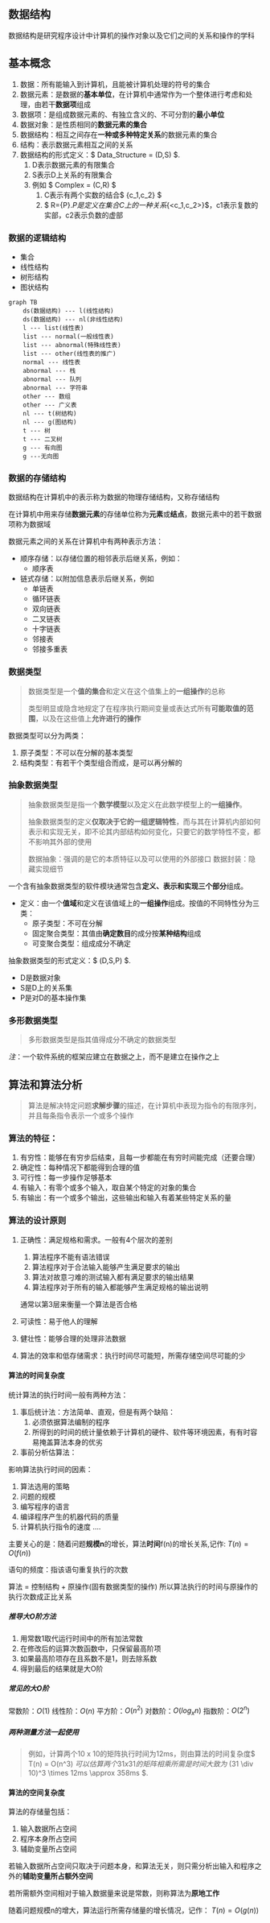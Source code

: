 ## 数据结构

数据结构是研究程序设计中计算机的操作对象以及它们之间的关系和操作的学科

## 基本概念
1. 数据：所有能输入到计算机，且能被计算机处理的符号的集合
2. 数据元素：是数据的**基本单位**，在计算机中通常作为一个整体进行考虑和处理，由若干**数据项**组成
3. 数据项：是组成数据元素的、有独立含义的、不可分割的**最小单位**
4. 数据对象：是性质相同的**数据元素的集合**
5. 数据结构：相互之间存在**一种或多种特定关系**的数据元素的集合
6. 结构：表示数据元素相互之间的关系
7. 数据结构的形式定义：$ Data\_Structure = (D,S) $. 
   1. D表示数据元素的有限集合
   2. S表示D上关系的有限集合
   3. 例如 $ Complex = (C,R) $
      1. C表示有两个实数的结合$ \{c_1,c_2\} $
      2. $ R=\{P\}$.P是定义在集合C上的一种关系$\{<c_1,c_2>\}$，c1表示复数的实部，c2表示负数的虚部

### 数据的逻辑结构

* 集合
* 线性结构
* 树形结构
* 图状结构


```mermaid
graph TB
	ds(数据结构) --- l(线性结构)
	ds(数据结构) --- nl(非线性结构)
	l --- list(线性表)
	list --- normal(一般线性表)
	list --- abnormal(特殊线性表)
	list --- other(线性表的推广)
	normal --- 线性表
	abnormal --- 栈
	abnormal --- 队列
	abnormal --- 字符串
	other --- 数组
	other --- 广义表
	nl --- t(树结构)
	nl --- g(图结构)
	t --- 树
	t --- 二叉树
	g --- 有向图
	g ---无向图
```

### 数据的存储结构

数据结构在计算机中的表示称为数据的物理存储结构，又称存储结构

在计算机中用来存储**数据元素**的存储单位称为**元素**或**结点**，数据元素中的若干数据项称为数据域

数据元素之间的关系在计算机中有两种表示方法：

* 顺序存储：以存储位置的相邻表示后继关系，例如：
  * 顺序表
* 链式存储：以附加信息表示后继关系，例如
  * 单链表
  * 循环链表
  * 双向链表
  * 二叉链表
  * 十字链表
  * 邻接表
  * 邻接多重表

### 数据类型
>数据类型是一个**值的集合**和定义在这个值集上的**一组操作**的总称
>
>类型明显或隐含地规定了在程序执行期间变量或表达式所有**可能取值的范围**，以及在这些值上**允许进行的操作**

数据类型可以分为两类：

1. 原子类型：不可以在分解的基本类型
2. 结构类型：有若干个类型组合而成，是可以再分解的

### 抽象数据类型

> 抽象数据类型是指一个**数学模型**以及定义在此数学模型上的**一组操作**。
>
> 抽象数据类型的定义**仅取决于它的一组逻辑特性**，而与其在计算机内部如何表示和实现无关，即不论其内部结构如何变化，只要它的数学特性不变，都不影响其外部的使用
>
> 数据抽象：强调的是它的本质特征以及可以使用的外部接口
> 数据封装：隐藏实现细节

一个含有抽象数据类型的软件模块通常包含**定义、表示和实现三个部分**组成。

* 定义：由一个**值域**和定义在该值域上的**一组操作**组成。按值的不同特性分为三类：
  * 原子类型：不可在分解
  * 固定聚合类型：其值由**确定数目**的成分按**某种结构**组成
  * 可变聚合类型：组成成分不确定

抽象数据类型的形式定义：$ (D,S,P) $.

* D是数据对象
* S是D上的关系集
* P是对D的基本操作集

### 多形数据类型

> 多形数据类型是指其值得成分不确定的数据类型



*注*：一个软件系统的框架应建立在数据之上，而不是建立在操作之上



## 算法和算法分析
> 算法是解决特定问题**求解步骤**的描述，在计算机中表现为指令的有限序列，并且每条指令表示一个或多个操作

### 算法的特征：
1. 有穷性：能够在有穷步后结束，且每一步都能在有穷时间能完成（还要合理）
2. 确定性：每种情况下都能得到合理的值
3. 可行性：每一步操作足够基本
4. 有输入：有零个或多个输入，取自某个特定的对象的集合
5. 有输出：有一个或多个输出，这些输出和输入有着某些特定关系的量

### 算法的设计原则
1. 正确性：满足规格和需求。一般有4个层次的差别
	1. 算法程序不能有语法错误
	2. 算法程序对于合法输入能够产生满足要求的输出
	4. 算法对故意刁难的测试输入都有满足要求的输出结果
	4. 算法程序对于所有的输入都能够产生满足规格的输出说明
	
	通常以第3层来衡量一个算法是否合格
2. 可读性：易于他人的理解
3. 健壮性：能够合理的处理非法数据
4. 算法的效率和低存储需求：执行时间尽可能短，所需存储空间尽可能的少

#### 算法的时间复杂度

统计算法的执行时间一般有两种方法：

1. 事后统计法：方法简单、直观，但是有两个缺陷：
   1. 必须依据算法编制的程序
   2. 所得到的时间的统计量依赖于计算机的硬件、软件等环境因素，有有时容易掩盖算法本身的优劣
2. 事前分析估算法：



影响算法执行时间的因素：

1. 算法选用的策略
2. 问题的规模
3. 编写程序的语言
4. 编译程序产生的机器代码的质量
5. 计算机执行指令的速度
   ....

主要关心的是：随着问题**规模n**的增长，算法**时间**f(n)的增长关系,记作: $T(n) = O(f(n))$

语句的频度：指该语句重复执行的次数

算法 = 控制结构 + 原操作(固有数据类型的操作)
所以算法执行的时间与原操作的执行次数成正比关系

##### 推导大O阶方法
1. 用常数1取代运行时间中的所有加法常数
2. 在修改后的运算次数函数中，只保留最高阶项
3. 如果最高阶项存在且系数不是1，则去除系数
4. 得到最后的结果就是大O阶

##### 常见的大O阶

常数阶：$O(1)$
线性阶：$O(n)$
平方阶：$O(n^2)$
对数阶：$O(log_xn)$
指数阶：$O(2^n)$

##### 两种测量方法一起使用

>例如，计算两个10 x 10的矩阵执行时间为12ms，则由算法的时间复杂度$ T(n) = O(n^3) $可以估算两个31 x 31的矩阵相乘所需是时间大致为$ (31 \div 10)^3 \times 12ms \approx 358ms $.

#### 算法的空间复杂度
算法的存储量包括：
1. 输入数据所占空间
2. 程序本身所占空间
3. 辅助变量所占空间

若输入数据所占空间只取决于问题本身，和算法无关，则只需分析出输入和程序之外的**辅助变量所占额外空间**

若所需额外空间相对于输入数据量来说是常数，则称算法为**原地工作**

随着问题规模n的增大，算法运行所需存储量的增长情况，记作：
$T(n) = O(g(n))$




